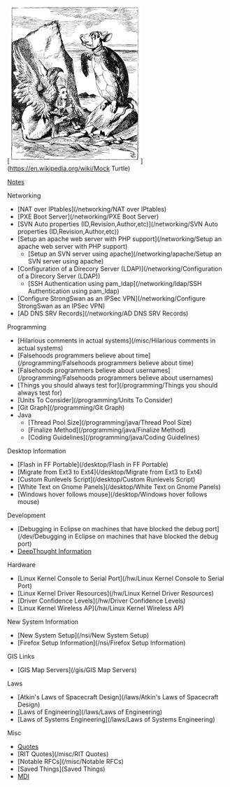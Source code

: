 [<img src="/alice_par_john_tenniel_34.png" class="align-right" width="300" height="360" alt="alice_par_john_tenniel_34.png" />](https://en.wikipedia.org/wiki/Mock Turtle)

[Notes](/notes/Index)

Networking

-   [NAT over IPtables](/networking/NAT over IPtables)
-   [PXE Boot Server](/networking/PXE Boot Server)
-   [SVN Auto properties (ID,Revision,Author,etc)](/networking/SVN Auto properties (ID,Revision,Author,etc))
-   [Setup an apache web server with PHP support](/networking/Setup an apache web server with PHP support)
    -   [Setup an SVN server using apache](/networking/apache/Setup an SVN server using apache)
-   [Configuration of a Direcory Server (LDAP)](/networking/Configuration of a Direcory Server (LDAP))
    -   [SSH Authentication using pam_ldap](/networking/ldap/SSH Authentication using pam_ldap)
-   [Configure StrongSwan as an IPSec VPN](/networking/Configure StrongSwan as an IPSec VPN)
-   [AD DNS SRV Records](/networking/AD DNS SRV Records)

Programming

-   [Hilarious comments in actual systems](/misc/Hilarious comments in actual systems)
-   [Falsehoods programmers believe about time](/programming/Falsehoods programmers believe about time)
-   [Falsehoods programmers believe about usernames](/programming/Falsehoods programmers believe about usernames)
-   [Things you should always test for](/programming/Things you should always test for)
-   [Units To Consider](/programming/Units To Consider)
-   [Git Graph](/programming/Git Graph)
-   Java
    -   [Thread Pool Size](/programming/java/Thread Pool Size)
    -   [Finalize Method](/programming/java/Finalize Method)
    -   [Coding Guidelines](/programming/java/Coding Guidelines)

Desktop Information

-   [Flash in FF Portable](/desktop/Flash in FF Portable)
-   [Migrate from Ext3 to Ext4](/desktop/Migrate from Ext3 to Ext4)
-   [Custom Runlevels Script](/desktop/Custom Runlevels Script)
-   [White Text on Gnome Panels](/desktop/White Text on Gnome Panels)
-   [Windows hover follows mouse](/desktop/Windows hover follows mouse)

Development

-   [Debugging in Eclipse on machines that have blocked the debug port](/dev/Debugging in Eclipse on machines that have blocked the debug port)
-   [DeepThought Information](/dev/DeepThought/start)

Hardware

-   [Linux Kernel Console to Serial Port](/hw/Linux Kernel Console to Serial Port)
-   [Linux Kernel Driver Resources](/hw/Linux Kernel Driver Resources)
-   [Driver Confidence Levels](/hw/Driver Confidence Levels)
-   [Linux Kernel Wireless AP](/hw/Linux Kernel Wireless AP)

New System Information

-   [New System Setup](/nsi/New System Setup)
-   [Firefox Setup Information](/nsi/Firefox Setup Information)

GIS Links

-   [GIS Map Servers](/gis/GIS Map Servers)

Laws

-   [Atkin's Laws of Spacecraft Design](/laws/Atkin's Laws of Spacecraft Design)
-   [Laws of Engineering](/laws/Laws of Engineering)
-   [Laws of Systems Engineering](/laws/Laws of Systems Engineering)

Misc

-   [Quotes](/misc/Quotes)
-   [RIT Quotes](/misc/RIT Quotes)
-   [Notable RFCs](/misc/Notable RFCs)
-   [Saved Things](Saved Things)
-   [MDI](/mdi/index)
